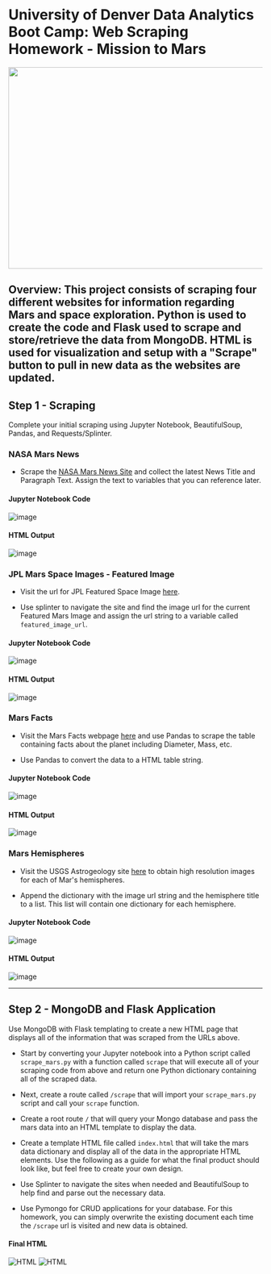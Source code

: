 # University of Denver Data Analytics Boot Camp: Web Scraping Homework - Mission to Mars
<p align="center">
<img width="900" height="400" src="Images/scrape.png">
</p>

## Overview: This project consists of scraping four different websites for information regarding Mars and space exploration. Python is used to create the code and Flask used to scrape and store/retrieve the data from MongoDB. HTML is used for visualization and setup with a "Scrape" button to pull in new data as the websites are updated. 

## Step 1 - Scraping

Complete your initial scraping using Jupyter Notebook, BeautifulSoup, Pandas, and Requests/Splinter.

### NASA Mars News

* Scrape the [NASA Mars News Site](https://mars.nasa.gov/news/) and collect the latest News Title and Paragraph Text. Assign the text to variables that you can reference later.
#### <a></a>Jupyter Notebook Code
![image](Images/news.png)
#### <a></a>HTML Output
![image](Images/HTMLnews.png)



### JPL Mars Space Images - Featured Image

* Visit the url for JPL Featured Space Image [here](https://www.jpl.nasa.gov/spaceimages/?search=&category=Mars).

* Use splinter to navigate the site and find the image url for the current Featured Mars Image and assign the url string to a variable called `featured_image_url`.

#### <a></a>Jupyter Notebook Code
![image](Images/image.png)
#### <a></a>HTML Output
![image](Images/HTMLimage.png)

### Mars Facts

* Visit the Mars Facts webpage [here](https://space-facts.com/mars/) and use Pandas to scrape the table containing facts about the planet including Diameter, Mass, etc.

* Use Pandas to convert the data to a HTML table string.
#### <a></a>Jupyter Notebook Code
![image](Images/factscode.png)
#### <a></a>HTML Output
![image](Images/facts.png)

### Mars Hemispheres

* Visit the USGS Astrogeology site [here](https://astrogeology.usgs.gov/search/results?q=hemisphere+enhanced&k1=target&v1=Mars) to obtain high resolution images for each of Mar's hemispheres.

* Append the dictionary with the image url string and the hemisphere title to a list. This list will contain one dictionary for each hemisphere.
#### <a></a>Jupyter Notebook Code
![image](Images/hemisphere.png)
#### <a></a>HTML Output
![image](Images/HTMLhemisphere.png)

- - -

## Step 2 - MongoDB and Flask Application

Use MongoDB with Flask templating to create a new HTML page that displays all of the information that was scraped from the URLs above.

* Start by converting your Jupyter notebook into a Python script called `scrape_mars.py` with a function called `scrape` that will execute all of your scraping code from above and return one Python dictionary containing all of the scraped data.
 

* Next, create a route called `/scrape` that will import your `scrape_mars.py` script and call your `scrape` function.


* Create a root route `/` that will query your Mongo database and pass the mars data into an HTML template to display the data.  



* Create a template HTML file called `index.html` that will take the mars data dictionary and display all of the data in the appropriate HTML elements. Use the following as a guide for what the final product should look like, but feel free to create your own design.


* Use Splinter to navigate the sites when needed and BeautifulSoup to help find and parse out the necessary data.

* Use Pymongo for CRUD applications for your database. For this homework, you can simply overwrite the existing document each time the `/scrape` url is visited and new data is obtained.

#### <a></a>Final HTML
![HTML](Images/html_page1.png)
![HTML](Images/html_page2.png)
